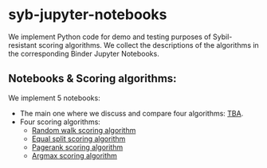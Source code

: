 # syb-jupyter-notebooks

We implement Python code for demo and testing purposes of Sybil-resistant scoring algorithms. We collect the descriptions of the algorithms in the corresponding Binder Jupyter Notebooks.

## Notebooks & Scoring algorithms:

We implement 5 notebooks:
- The main one where we discuss and compare four algorithms: [TBA](TBA).
- Four scoring algorithms:
    - [Random walk scoring algorithm](https://mybinder.org/v2/gh/tokamak-network/syb-jupyter-notebooks/HEAD?urlpath=%2Fdoc%2Ftree%2Frandom_walk_scoring_algorithm.ipynb)
    - [Equal split scoring algorithm](https://mybinder.org/v2/gh/tokamak-network/syb-jupyter-notebooks/HEAD?urlpath=%2Fdoc%2Ftree%2Fequal_split_algorithm.ipynb)
    - [Pagerank scoring algorithm](https://mybinder.org/v2/gh/tokamak-network/syb-jupyter-notebooks/HEAD?urlpath=%2Fdoc%2Ftree%2Fpagerank_algorithm.ipynb)
    - [Argmax scoring algorithm](https://mybinder.org/v2/gh/tokamak-network/syb-jupyter-notebooks/HEAD?urlpath=%2Fdoc%2Ftree%2Fargmax_algorithm.ipynb)